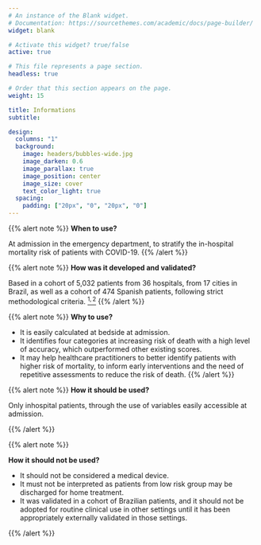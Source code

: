 ```yaml
---
# An instance of the Blank widget.
# Documentation: https://sourcethemes.com/academic/docs/page-builder/
widget: blank

# Activate this widget? true/false
active: true

# This file represents a page section.
headless: true

# Order that this section appears on the page.
weight: 15

title: Informations
subtitle:

design:
  columns: "1"
  background:
    image: headers/bubbles-wide.jpg
    image_darken: 0.6
    image_parallax: true
    image_position: center
    image_size: cover
    text_color_light: true
  spacing:
    padding: ["20px", "0", "20px", "0"]
---
```


{{% alert note %}}
**When to use?**

At admission in the emergency department, to stratify the in-hospital mortality risk of patients with COVID-19. 
{{% /alert %}}

{{% alert note %}}
**How was it developed and validated?**

Based in a cohort of 5,032 patients from 36 hospitals, from 17 cities in Brazil, as well as a cohort of 474 Spanish patients, following strict methodological criteria. [$^{1,2}$](https://abc2sph.com/#publications)
{{% /alert %}}

{{% alert note %}}
 **Why to use?**

   + It is easily calculated at bedside at admission.
   + It identifies four categories at increasing risk of death with a high level of accuracy, which outperformed other existing scores.
  + It may help healthcare practitioners to better identify patients with higher risk of mortality, to inform early interventions and the need of repetitive assessments to reduce the risk of death.
{{% /alert %}}

{{% alert note %}}
 **How it should be used?**

Only inhospital patients, through the use of variables easily accessible at admission.

{{% /alert %}}

{{% alert note %}}

**How it should not be used?**

  + It should not be considered a medical device.
  + It must not be interpreted as patients from low risk group may be discharged for home treatment.
  + It was validated in a cohort of Brazilian patients, and it should not be adopted for routine clinical use in other settings until it has been appropriately externally validated in those settings.
    
{{% /alert %}}



